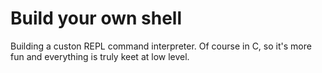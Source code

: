 # Build your own shell
Building a custon REPL command interpreter. Of course in C, so it's more fun and everything is truly keet at low level.
